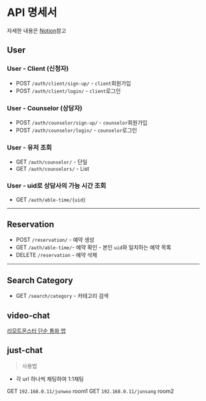 

# API 명세서 
자세한 내용은 [Notion](https://www.notion.so/API-cd1e4a5a5c6945ae9afe140d006c2a3a)참고
## User

### User - Client (신청자)

- POST `/auth/client/sign-up/` - `client`회원가입
- POST `/auth/client/login/` - `client`로그인

### User - Counselor (상담자)

- POST `/auth/counselor/sign-up/` - `counselor`회원가입
- POST `/auth/counselor/login/` - `counselor`로그인

### User - 유저 조회

- GET `/auth/counselor/` - 단일
- GET `/auth/counselors/` - List

### User - uid로 상담사의 가능 시간 조회

- GET `/auth/able-time/{uid}`

-----

## Reservation

- POST `/reservation/` - 예약 생성
- GET `/auth/able-time/`-  예약 확인 - 본인 `uid`와 일치하는 예약 목록
- DELETE `/reservation` - 예약 삭제

-----

## Search Category

- GET `/search/category` - 카테고리 검색

## video-chat

[리모트몬스터 단순 통화 앱](https://vinylrich.github.io/remon-devguide-quickstart/simplevideocall-tutorial.html)

## just-chat

> 사용법

- 각 url 하나씩 채팅하여 1:1채팅

GET `192.168.0.11/junwoo`
room1
GET `192.168.0.11/junsang`
room2
